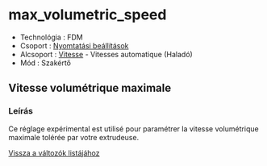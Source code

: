 # max\_volumetric\_speed

* Technológia : FDM
* Csoport : [Nyomtatási beállítások](../../konfig/print_settings.md)
* Alcsoport : [Vitesse](../../beallitasok/print_settings.md#vitesse) - Vitesses automatique \(Haladó\)
* Mód : Szakértő

## Vitesse volumétrique maximale

### Leírás

Ce réglage expérimental est utilisé pour paramétrer la vitesse volumétrique maximale tolérée par votre extrudeuse.

[Vissza a változók listájához](/)


